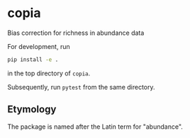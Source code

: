 # copia
Bias correction for richness in abundance data

For development, run 

``` bash
pip install -e . 
```

in the top directory of `copia`.

Subsequently, run `pytest` from the same directory. 

## Etymology
The package is named after the Latin term for "abundance".
